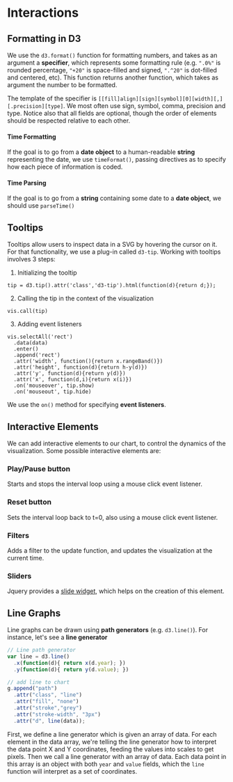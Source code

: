 # Interactions



Formatting in D3
----------------
We use the `d3.format()` function for formatting numbers, and takes as an argument a **specifier**, which represents some formatting rule (e.g. `".0%"` is rounded percentage, `"+20"` is space-filled and signed, `".^20"` is dot-filled and centered, etc).
This function returns another function, which takes as argument the number to be formatted.

The template of the specifier is `[[fill]align][sign][symbol][0][width][,][.precision][type]`. We most often use sign, symbol, comma, precision and type. Notice also that all fields are optional, though the order of elements should be respected relative to each other.

#### Time Formatting
If the goal is to go from a **date object** to a human-readable **string** representing the date, we use `timeFormat()`, passing directives as to specify how each piece of information is coded.

#### Time Parsing
If the goal is to go from a **string** containing some date to a **date object**, we should use `parseTime()`


Tooltips
--------
Tooltips allow users to inspect data in a SVG by hovering the cursor on it.
For that functionality, we use a plug-in called `d3-tip`.
Working with tooltips involves 3 steps:

1. Initializing the tooltip

`tip = d3.tip().attr('class','d3-tip').html(function(d){return d;});`

2. Calling the tip in the context of the visualization

`vis.call(tip)`

3. Adding event listeners
```
vis.selectAll('rect')
  .data(data)
  .enter()
  .append('rect')
  .attr('width', function(){return x.rangeBand()})
  .attr('height', function(d){return h-y(d)})
  .attr('y', function(d){return y(d)})
  .attr('x', function(d,i){return x(i)})
  .on('mouseover', tip.show)
  .on('mouseout', tip.hide)
```

We use the `on()` method for specifying **event listeners**.

Interactive Elements
--------------------
We can add interactive elements to our chart, to control the dynamics of the visualization. 
Some possible interactive elements are:

### Play/Pause button
Starts and stops the interval loop using a mouse click event listener.

### Reset button
Sets the interval loop back to t=0, also using a mouse click event listener.

### Filters
Adds a filter to the update function, and updates the visualization at the current time.

### Sliders
Jquery provides a [slide widget](http://api.jqueryui.com/slider/), which helps on the creation of this element.

Line Graphs
-----------
Line graphs can be drawn using **path generators** (e.g. `d3.line()`).
For instance, let's see a **line generator**
```javascript
// Line path generator
var line = d3.line()
  .x(function(d){ return x(d.year); })
  .y(function(d){ return y(d.value); })

// add line to chart
g.append("path")
  .attr("class", "line")
  .attr("fill", "none")
  .attr("stroke","grey")
  .attr("stroke-width", "3px")
  .attr("d", line(data));
```
First, we define a line generator which is given an array of data. For each element in the data array, we're telling the line generator how to interpret the data point X and Y coordinates, feeding the values into scales to get pixels.
Then we call a line generator with an array of data. Each data point in this array is an object with both `year` and `value` fields, which the `line` function will interpret as a set of coordinates.
